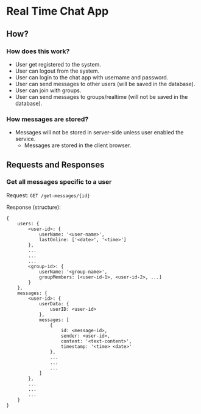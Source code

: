 # Real Time Chat App

## How?

### How does this work?
* User get registered to the system.
* User can logout from the system.
* User can login to the chat app with username and password.
* User can send messages to other users (will be saved in the database).
* User can join with groups.
* User can send messages to groups/realtime (will not be saved in the database).

### How messages are stored?
* Messages will not be stored in server-side unless user enabled the service.
    * Messages are stored in the client browser.

## Requests and Responses


### Get all messages specific to a user

Request: `GET /get-messages/{id}`

Response (structure):
```
{
    users: {
        <user-id>: {
            userName: '<user-name>',
            lastOnline: ['<date>', '<time>']
        },
        ...
        ...
        ...
        <group-id>: {
            userName: '<group-name>',
            groupMembers: [<user-id-1>, <user-id-2>, ...]
        }
    },
    messages: {
        <user-id>: {
            userData: {
                userID: <user-id>
            },
            messages: [
                {
                    id: <message-id>,
                    sender: <user-id>,
                    content: '<text-content>',
                    timestamp: '<time> <date>'
                },
                ...
                ...
                ...
            ]
        },
        ...
        ...
        ...
    }
}
```
